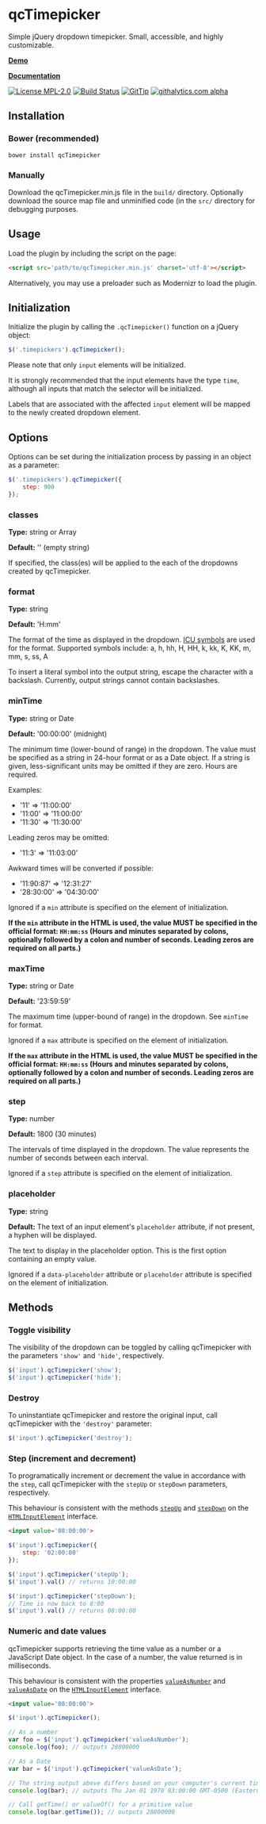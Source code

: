 # qcTimepicker

Simple jQuery dropdown timepicker. Small, accessible, and highly customizable.

[**Demo**](http://jsfiddle.net/gh/get/jquery/edge/RinkAttendant6/qcTimepicker/tree/master/Demo)

[**Documentation**](http://documentup.com/RinkAttendant6/qcTimepicker)

[![License MPL-2.0](https://img.shields.io/badge/license-MPL--2.0-yellowgreen.svg)](https://github.com/RinkAttendant6/qcTimepicker/blob/master/LICENSE)
[![Build Status](https://travis-ci.org/RinkAttendant6/qcTimepicker.svg?branch=master)](https://travis-ci.org/RinkAttendant6/qcTimepicker)
[![GitTip](https://img.shields.io/gittip/RinkAttendant6.svg)](https://www.gittip.com/RinkAttendant6/)
[![githalytics.com alpha](https://cruel-carlota.pagodabox.com/16fd5f6e42cfabd2c8b3feaef47c846f "githalytics.com")](http://githalytics.com/RinkAttendant6/qcTimepicker)

## Installation

### Bower (recommended)

    bower install qcTimepicker

### Manually

Download the qcTimepicker.min.js file in the `build/` directory. Optionally
download the source map file and unminified code (in the `src/` directory for 
debugging purposes.

## Usage

Load the plugin by including the script on the page:

```html
<script src='path/to/qcTimepicker.min.js' charset='utf-8'></script>
```

Alternatively, you may use a preloader such as Modernizr to load the plugin.

## Initialization

Initialize the plugin by calling the `.qcTimepicker()` function on a jQuery
object:

```js
$('.timepickers').qcTimepicker();
```

Please note that only `input` elements will be initialized.

It is strongly recommended that the input elements have the type `time`,
although all inputs that match the selector will be initialized.

Labels that are associated with the affected `input` element will be mapped to
the newly created dropdown element.

## Options

Options can be set during the initialization process by passing in an object
as a parameter:

```js
$('.timepickers').qcTimepicker({
    step: 900
});
```

### classes

**Type:** string or Array

**Default:** '' (empty string)

If specified, the class(es) will be applied to the each of the dropdowns
created by qcTimepicker.

### format

**Type:** string

**Default:** 'H:mm'

The format of the time as displayed in the dropdown.
[ICU symbols](http://userguide.icu-project.org/formatparse/datetime) are used
for the format. Supported symbols include: a, h, hh, H, HH, k, kk, K, KK, m,
mm, s, ss, A

To insert a literal symbol into the output string, escape the character with a
backslash. Currently, output strings cannot contain backslashes.

### minTime

**Type:** string or Date

**Default:** '00:00:00' (midnight)

The minimum time (lower-bound of range) in the dropdown. The value must be
specified as a string in 24-hour format or as a Date object. If a string is
given, less-significant units may be omitted if they are zero. Hours are
required.

Examples:

  - '11' => '11:00:00'
  - '11:00' => '11:00:00'
  - '11:30' => '11:30:00'

Leading zeros may be omitted:

  - '11:3' => '11:03:00'

Awkward times will be converted if possible:

  - '11:90:87' => '12:31:27'
  - '28:30:00' => '04:30:00'

Ignored if a `min` attribute is specified on the element of initialization.

**If the `min` attribute in the HTML is used, the value MUST be specified in
the official format: `HH:mm:ss` (Hours and minutes separated by colons,
optionally followed by a colon and number of seconds. Leading zeros are
required on all parts.)**

### maxTime

**Type:** string or Date

**Default:** '23:59:59'

The maximum time (upper-bound of range) in the dropdown. See `minTime` for
format.

Ignored if a `max` attribute is specified on the element of initialization.

**If the `max` attribute in the HTML is used, the value MUST be specified in
the official format: `HH:mm:ss` (Hours and minutes separated by colons,
optionally followed by a colon and number of seconds. Leading zeros are
required on all parts.)**

### step

**Type:** number

**Default:** 1800 (30 minutes)

The intervals of time displayed in the dropdown. The value represents the
number of seconds between each interval.

Ignored if a `step` attribute is specified on the element of initialization.

### placeholder

**Type:** string

**Default:** The text of an input element's `placeholder` attribute, if not present,
a hyphen will be displayed.

The text to display in the placeholder option. This is the first option
containing an empty value.

Ignored if a `data-placeholder` attribute or `placeholder` attribute is
specified on the element of initialization.

## Methods

### Toggle visibility

The visibility of the dropdown can be toggled by calling qcTimepicker with the
parameters `'show'` and `'hide'`, respectively.

```js
$('input').qcTimepicker('show');
$('input').qcTimepicker('hide');
```

### Destroy

To uninstantiate qcTimepicker and restore the original input, call qcTimepicker
with the `'destroy'` parameter:

```js
$('input').qcTimepicker('destroy');
```

### Step (increment and decrement)

To programatically increment or decrement the value in accordance with the
`step`, call qcTimepicker with the `stepUp` or `stepDown` parameters,
respectively.

This behaviour is consistent with the methods
[`stepUp`](https://www.w3.org/TR/html51/forms.html#dom-input-stepup) and 
[`stepDown`](https://http://www.w3.org/TR/html51/forms.html#dom-input-stepdown)
on the [`HTMLInputElement`](https://developer.mozilla.org/en/docs/Web/API/HTMLInputElement)
interface.

```html
<input value='08:00:00'>
```

```js
$('input').qcTimepicker({
    step: '02:00:00'
});

$('input').qcTimepicker('stepUp');
$('input').val() // returns 10:00:00

$('input').qcTimepicker('stepDown');
// Time is now back to 8:00
$('input').val() // returns 08:00:00
```

### Numeric and date values

qcTimepicker supports retrieving the time value as a number or a JavaScript
Date object. In the case of a number, the value returned is in milliseconds.

This behaviour is consistent with the properties
[`valueAsNumber`](https://www.w3.org/TR/html51/forms.html#dom-input-valueasnumber)
and [`valueAsDate`](https://www.w3.org/TR/html51/forms.html#dom-input-valueasdate)
on the [`HTMLInputElement`](https://developer.mozilla.org/en/docs/Web/API/HTMLInputElement)
interface.

```html
<input value='08:00:00'>
```

```js
$('input').qcTimepicker();

// As a number
var foo = $('input').qcTimepicker('valueAsNumber');
console.log(foo); // outputs 28800000

// As a Date
var bar = $('input').qcTimepicker('valueAsDate');

// The string output above differs based on your computer's current time zone
console.log(bar); // outputs Thu Jan 01 1970 03:00:00 GMT-0500 (Eastern Standard Time)

// Call getTime() or valueOf() for a primitive value
console.log(bar.getTime()); // outputs 28800000
```